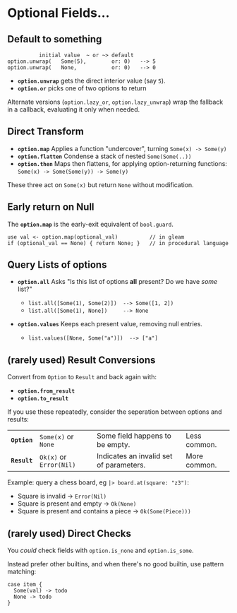 # Optional Fields...

## Default to something

```
          initial value  ~ or ~> default
option.unwrap(   Some(5),        or: 0)   --> 5
option.unwrap(   None,           or: 0)   --> 0
```

- **`option.unwrap`** gets the direct interior value (say `5`).
- **`option.or`** picks one of two options to return

Alternate versions (`option.lazy_or`, `option.lazy_unwrap`) wrap the fallback in a callback, evaluating it only when needed.

## Direct Transform

- **`option.map`** Applies a function "undercover", turning `Some(x) -> Some(y)`
- **`option.flatten`** Condense a stack of nested `Some(Some(..))`
- **`option.then`** Maps then flattens, for applying option-returning functions: `Some(x) -> Some(Some(y)) -> Some(y)`

These three act on `Some(x)` but return `None` without modification. 

## Early return on Null

The **`option.map`** is the early-exit equivalent of `bool.guard`.

```
use val <- option.map(optional_val)          // in gleam
if (optional_val == None) { return None; }   // in procedural language
```

## Query Lists of options

- **`option.all`** Asks "Is this list of options **all** present? Do we have *some* list?"
  - `list.all([Some(1), Some(2)])  --> Some([1, 2])`
  - `list.all([Some(1), None])     --> None`
  
- **`option.values`** Keeps each present value, removing null entries.
  - `list.values([None, Some("a")])  --> ["a"]`

## (rarely used) Result Conversions

Convert from `Option` to `Result` and back again with:
- **`option.from_result`**
- **`option.to_result`**

If you use these repeatedly, consider the seperation between options and results:

|||||
|-|-|-|-|
| **`Option`** | `Some(x)` or `None` | Some field happens to be empty. | Less common. |
| **`Result`** | `Ok(x)` or `Error(Nil)` | Indicates an invalid set of parameters. | More common. |

Example: query a chess board, eg `|> board.at(square: "z3")`:

- Square is invalid -> `Error(Nil)`
- Square is present and empty -> `Ok(None)`
- Square is present and contains a piece -> `Ok(Some(Piece)))`

## (rarely used) Direct Checks

You *could* check fields with `option.is_none` and `option.is_some`. 

Instead prefer other builtins, and when there's no good builtin, use pattern matching:

```
case item {
  Some(val) -> todo
  None -> todo
}
```
    
